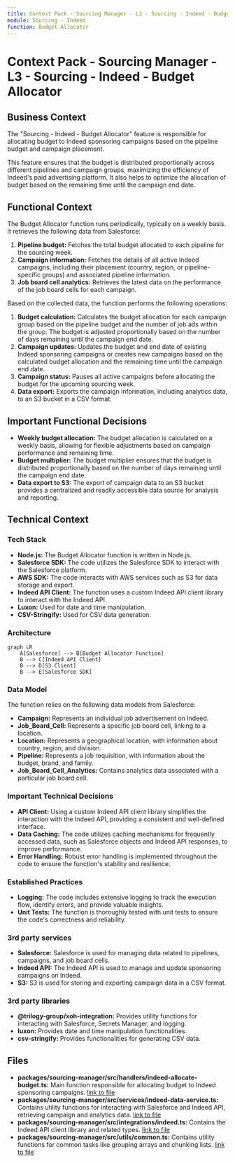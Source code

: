 ```yaml
---
title: Context Pack - Sourcing Manager - L3 - Sourcing - Indeed - Budget Allocator
module: Sourcing - Indeed
function: Budget Allocator
---
```


# Context Pack - Sourcing Manager - L3 - Sourcing - Indeed - Budget Allocator

## Business Context

The "Sourcing - Indeed - Budget Allocator" feature is responsible for allocating budget to Indeed sponsoring campaigns based on the pipeline budget and campaign placement.

This feature ensures that the budget is distributed proportionally across different pipelines and campaign groups, maximizing the efficiency of Indeed's paid advertising platform. It also helps to optimize the allocation of budget based on the remaining time until the campaign end date.

## Functional Context

The Budget Allocator function runs periodically, typically on a weekly basis. It retrieves the following data from Salesforce:

1.  **Pipeline budget:** Fetches the total budget allocated to each pipeline for the sourcing week.
2.  **Campaign information:** Fetches the details of all active Indeed campaigns, including their placement (country, region, or pipeline-specific groups) and associated pipeline information.
3.  **Job board cell analytics:** Retrieves the latest data on the performance of the job board cells for each campaign.

Based on the collected data, the function performs the following operations:

1.  **Budget calculation:** Calculates the budget allocation for each campaign group based on the pipeline budget and the number of job ads within the group. The budget is adjusted proportionally based on the number of days remaining until the campaign end date.
2.  **Campaign updates:** Updates the budget and end date of existing Indeed sponsoring campaigns or creates new campaigns based on the calculated budget allocation and the remaining time until the campaign end date.
3.  **Campaign status:** Pauses all active campaigns before allocating the budget for the upcoming sourcing week.
4.  **Data export:** Exports the campaign information, including analytics data, to an S3 bucket in a CSV format.

## Important Functional Decisions

- **Weekly budget allocation:** The budget allocation is calculated on a weekly basis, allowing for flexible adjustments based on campaign performance and remaining time.
- **Budget multiplier:** The budget multiplier ensures that the budget is distributed proportionally based on the number of days remaining until the campaign end date.
- **Data export to S3:** The export of campaign data to an S3 bucket provides a centralized and readily accessible data source for analysis and reporting.

## Technical Context

### Tech Stack

- **Node.js:** The Budget Allocator function is written in Node.js.
- **Salesforce SDK:** The code utilizes the Salesforce SDK to interact with the Salesforce platform.
- **AWS SDK:** The code interacts with AWS services such as S3 for data storage and export.
- **Indeed API Client:** The function uses a custom Indeed API client library to interact with the Indeed API.
- **Luxon:** Used for date and time manipulation.
- **CSV-Stringify:** Used for CSV data generation.

### Architecture

```mermaid
graph LR
    A[Salesforce] --> B[Budget Allocator Function]
    B --> C[Indeed API Client]
    B --> D[S3 Client]
    B --> E[Salesforce SDK]
```

### Data Model

The function relies on the following data models from Salesforce:

- **Campaign:** Represents an individual job advertisement on Indeed.
- **Job_Board_Cell:** Represents a specific job board cell, linking to a location.
- **Location:** Represents a geographical location, with information about country, region, and division.
- **Pipeline:** Represents a job requisition, with information about the budget, brand, and family.
- **Job_Board_Cell_Analytics:** Contains analytics data associated with a particular job board cell.

### Important Technical Decisions

- **API Client:** Using a custom Indeed API client library simplifies the interaction with the Indeed API, providing a consistent and well-defined interface.
- **Data Caching:** The code utilizes caching mechanisms for frequently accessed data, such as Salesforce objects and Indeed API responses, to improve performance.
- **Error Handling:** Robust error handling is implemented throughout the code to ensure the function's stability and resilience.

### Established Practices

- **Logging:** The code includes extensive logging to track the execution flow, identify errors, and provide valuable insights.
- **Unit Tests:** The function is thoroughly tested with unit tests to ensure the code's correctness and reliability.

### 3rd party services

- **Salesforce:** Salesforce is used for managing data related to pipelines, campaigns, and job board cells.
- **Indeed API:** The Indeed API is used to manage and update sponsoring campaigns on Indeed.
- **S3:** S3 is used for storing and exporting campaign data in a CSV format.

### 3rd party libraries

- **@trilogy-group/xoh-integration:** Provides utility functions for interacting with Salesforce, Secrets Manager, and logging.
- **luxon:** Provides date and time manipulation functionalities.
- **csv-stringify:** Provides functionalities for generating CSV data.

## Files

- **packages/sourcing-manager/src/handlers/indeed-allocate-budget.ts:** Main function responsible for allocating budget to Indeed sponsoring campaigns. [link to file](https://github.com/your-repo/sourcing-manager/blob/master/src/handlers/indeed-allocate-budget.ts)
- **packages/sourcing-manager/src/services/indeed-data-service.ts:** Contains utility functions for interacting with Salesforce and Indeed API, retrieving campaign and analytics data. [link to file](https://github.com/your-repo/sourcing-manager/blob/master/src/services/indeed-data-service.ts)
- **packages/sourcing-manager/src/integrations/indeed.ts:** Contains the Indeed API client library and related types. [link to file](https://github.com/your-repo/sourcing-manager/blob/master/src/integrations/indeed.ts)
- **packages/sourcing-manager/src/utils/common.ts:** Contains utility functions for common tasks like grouping arrays and chunking lists. [link to file](https://github.com/your-repo/sourcing-manager/blob/master/src/utils/common.ts)
